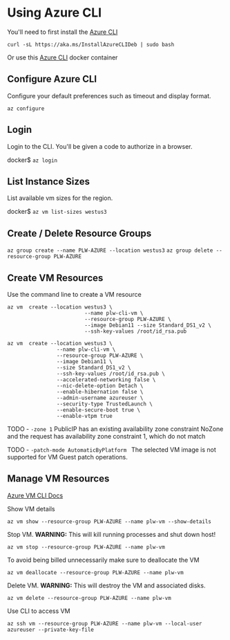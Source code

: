 
# Using Azure CLI

You'll need to first install the [Azure CLI](https://learn.microsoft.com/en-us/cli/azure/install-azure-cli-linux?pivots=apt)

```
curl -sL https://aka.ms/InstallAzureCLIDeb | sudo bash
```

Or use this [Azure CLI](./tools/Dockerfile) docker container


## Configure Azure CLI 
Configure your default preferences such as timeout and display format.

``` az configure ```   

## Login

Login to the CLI. You'll be given a code to authorize in a browser. 

docker$ ``` az login ```   


## List Instance Sizes
List available vm sizes for the region.

docker$ ```az vm list-sizes westus3 ```

## Create / Delete Resource Groups

``` az group create --name PLW-AZURE --location westus3 ```
``` az group delete --resource-group PLW-AZURE ```

## Create VM Resources
Use the command line to create a VM resource

``` 
az vm  create --location westus3 \
                         --name plw-cli-vm \
                         --resource-group PLW-AZURE \
                         --image Debian11 --size Standard_DS1_v2 \
                         --ssh-key-values /root/id_rsa.pub 
```
```
az vm  create --location westus3 \
                --name plw-cli-vm \
                --resource-group PLW-AZURE \
                --image Debian11 \
                --size Standard_DS1_v2 \
                --ssh-key-values /root/id_rsa.pub \
                --accelerated-networking false \
                --nic-delete-option Detach \
                --enable-hibernation false \
                --admin-username azureuser \
                --security-type TrustedLaunch \
                --enable-secure-boot true \
                --enable-vtpm true         
```
TODO - `-zone 1` PublicIP has an existing availability zone constraint NoZone and the request has availability zone constraint 1, which do not match

TODO - `-patch-mode AutomaticByPlatform ` The selected VM image is not supported for VM Guest patch operations.

## Manage VM Resources
[Azure VM CLI Docs](https://learn.microsoft.com/en-us/cli/azure/vm?view=azure-cli-latest)

Show VM details
```
az vm show --resource-group PLW-AZURE --name plw-vm --show-details
```

Stop VM. **WARNING:** This will kill running processes and shut down host! 
```
az vm stop --resource-group PLW-AZURE --name plw-vm
```

To avoid being billed unnecessarily make sure to deallocate the VM
```
az vm deallocate --resource-group PLW-AZURE --name plw-vm
```

Delete VM. **WARNING:** This will destroy the VM and associated disks. 
```
az vm delete --resource-group PLW-AZURE --name plw-vm
```

Use CLI to access VM

```
az ssh vm --resource-group PLW-AZURE --name plw-vm --local-user azureuser --private-key-file
```
